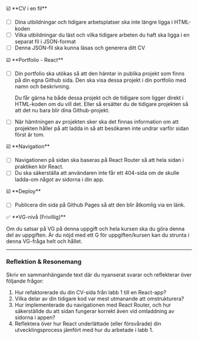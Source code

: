 <aside>
☑️ **CV i en fil**

- [ ]  Dina utbildningar och tidigare arbetsplatser ska inte längre ligga i HTML-koden
- [ ]  Vilka utbildningar du läst och vilka tidigare arbeten du haft ska ligga i en separat fil i JSON-format
- [ ]  Denna JSON-fil ska kunna läsas och generera ditt CV
</aside>

<aside>
☑️ **Portfolio - React**

- [ ]  Din portfolio ska utökas så att den hämtar in publika projekt som finns på din egna Github sida. Den ska visa dessa projekt i din portfolio med namn och beskrivning.
    
    Du får gärna ha både dessa projekt och de tidigare som ligger direkt i HTML-koden om du vill det. Eller så ersätter du de tidigare projekten så att det nu bara blir dina Github-projekt.
    
- [ ]  När hämtningen av projekten sker ska det finnas information om att projekten håller på att ladda in så att besökaren inte undrar varför sidan först är tom.
</aside>

<aside>
☑️ **Navigation**

- [ ]  Navigationen på sidan ska baseras på React Router så att hela sidan i praktiken kör React.
- [ ]  Du ska säkerställa att användaren inte får ett 404-sida om de skulle ladda-om något av sidorna i din app.
</aside>

<aside>
☑️ **Deploy**

- [ ]  Publicera din sida på Github Pages så att den blir åtkomlig via en länk.
</aside>

<aside>
✅ **VG-nivå (Frivillig)**

Om du satsar på VG på denna uppgift och hela kursen ska du göra denna del av uppgiften. Är du nöjd med ett G för uppgiften/kursen kan du strunta i denna VG-fråga helt och hållet.

---

### Reflektion & Resonemang

Skriv en sammanhängande text där du nyanserat svarar och reflekterar över följande frågor:

1. Hur refaktorerade du din CV-sida från labb 1 till en React-app?
2. Vilka delar av din tidigare kod var mest utmanande att omstrukturera?
3. Hur implementerade du navigationen med React Router, och hur säkerställde du att sidan fungerar korrekt även vid omladdning av sidorna i appen?
4. Reflektera över hur React underlättade (eller försvårade) din utvecklingsprocess jämfört med hur du arbetade i labb 1.
</aside>
